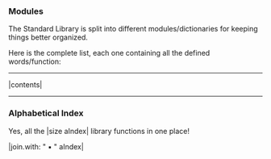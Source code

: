 ### Modules

The Standard Library is split into different modules/dictionaries for keeping things better organized.  

Here is the complete list, each one containing all the defined words/function:

---

|contents|

---

### Alphabetical Index

Yes, all the |size aIndex| library functions in one place!

<p align="justify">
|join.with: " ▪︎ " aIndex|
</p>